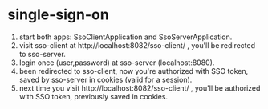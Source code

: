 # single-sign-on

1. start both apps: SsoClientApplication and SsoServerApplication.
2. visit sso-client at http://localhost:8082/sso-client/ , you'll be redirected to sso-server.
3. login once (user,password) at sso-server (localhost:8080).
4. been redirected to sso-client, now you're authorized with SSO token, saved by sso-server in cookies (valid for a session).
5. next time you visit http://localhost:8082/sso-client/ , you'll be authorized with SSO token, previously saved in cookies.

